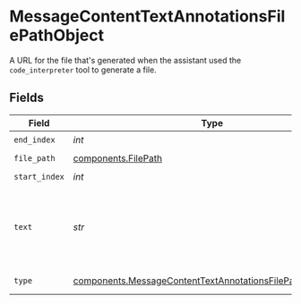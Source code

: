 # MessageContentTextAnnotationsFilePathObject

A URL for the file that's generated when the assistant used the `code_interpreter` tool to generate a file.


## Fields

| Field                                                                                                                                    | Type                                                                                                                                     | Required                                                                                                                                 | Description                                                                                                                              |
| ---------------------------------------------------------------------------------------------------------------------------------------- | ---------------------------------------------------------------------------------------------------------------------------------------- | ---------------------------------------------------------------------------------------------------------------------------------------- | ---------------------------------------------------------------------------------------------------------------------------------------- |
| `end_index`                                                                                                                              | *int*                                                                                                                                    | :heavy_check_mark:                                                                                                                       | N/A                                                                                                                                      |
| `file_path`                                                                                                                              | [components.FilePath](../../models/components/filepath.md)                                                                               | :heavy_check_mark:                                                                                                                       | N/A                                                                                                                                      |
| `start_index`                                                                                                                            | *int*                                                                                                                                    | :heavy_check_mark:                                                                                                                       | N/A                                                                                                                                      |
| `text`                                                                                                                                   | *str*                                                                                                                                    | :heavy_check_mark:                                                                                                                       | The text in the message content that needs to be replaced.                                                                               |
| `type`                                                                                                                                   | [components.MessageContentTextAnnotationsFilePathObjectType](../../models/components/messagecontenttextannotationsfilepathobjecttype.md) | :heavy_check_mark:                                                                                                                       | Always `file_path`.                                                                                                                      |